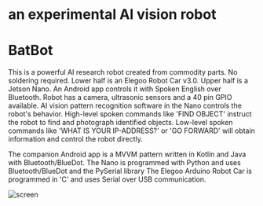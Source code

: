 an experimental AI vision robot
===============================

# BatBot

 This is a powerful AI research robot created from commodity parts. No soldering required. Lower half is an Elegoo Robot Car v3.0. Upper half is a Jetson Nano. An Android app controls it with Spoken English over Bluetooth. Robot has a camera, ultrasonic sensors and a 40 pin GPIO available. AI vision pattern recognition software in the Nano controls the robot's behavior. High-level spoken commands like 'FIND OBJECT' instruct the robot to find and photograph identified objects. Low-level spoken commands like 'WHAT IS YOUR IP-ADDRESS?' or 'GO FORWARD' will obtain information and control the robot directly.

 The companion Android app is a MVVM pattern written in Kotlin and Java with Bluetooth/BlueDot.
 The Nano is programmed with Python and uses Bluetooth/BlueDot and the PySerial library
 The Elegoo Arduino Robot Car is programmed in 'C' and uses Serial over USB communication.

![screen](../master/screens/batbot.png)

